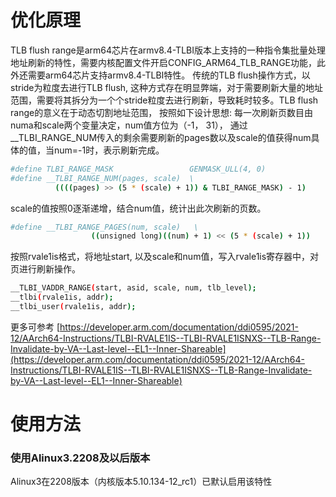 # 优化原理
TLB flush range是arm64芯片在armv8.4-TLBI版本上支持的一种指令集批量处理地址刷新的特性，需要内核配置文件开启CONFIG_ARM64_TLB_RANGE功能，此外还需要arm64芯片支持armv8.4-TLBI特性。
传统的TLB flush操作方式，以stride为粒度去进行TLB flush,  这种方式存在明显弊端，对于需要刷新大量的地址范围，需要将其拆分为一个个stride粒度去进行刷新，导致耗时较多。TLB flush range的意义在于动态切割地址范围， 按照如下设计思想:
每一次刷新页数目由numa和scale两个变量决定，num值方位为（-1， 31）， 通过__TLBI_RANGE_NUM传入的剩余需要刷新的pages数以及scale的值获得num具体的值，当num=-1时，表示刷新完成。
```bash
#define TLBI_RANGE_MASK                 GENMASK_ULL(4, 0)
#define __TLBI_RANGE_NUM(pages, scale)  \
          ((((pages) >> (5 * (scale) + 1)) & TLBI_RANGE_MASK) - 1)
```
scale的值按照0逐渐递增，结合num值，统计出此次刷新的页数。
```bash
#define __TLBI_RANGE_PAGES(num, scale)   \
                  ((unsigned long)((num) + 1) << (5 * (scale) + 1))
```
按照rvale1is格式，将地址start, 以及scale和num值，写入rvale1is寄存器中，对页进行刷新操作。
```bash
__TLBI_VADDR_RANGE(start, asid, scale, num, tlb_level);
__tlbi(rvale1is, addr);
__tlbi_user(rvale1is, addr);
```
更多可参考
[https://developer.arm.com/documentation/ddi0595/2021-12/AArch64-Instructions/TLBI-RVALE1IS--TLBI-RVALE1ISNXS--TLB-Range-Invalidate-by-VA--Last-level--EL1--Inner-Shareable](https://developer.arm.com/documentation/ddi0595/2021-12/AArch64-Instructions/TLBI-RVALE1IS--TLBI-RVALE1ISNXS--TLB-Range-Invalidate-by-VA--Last-level--EL1--Inner-Shareable)
# 使用方法
### 使用Alinux3.2208及以后版本
Alinux3在2208版本（内核版本5.10.134-12_rc1）已默认启用该特性
